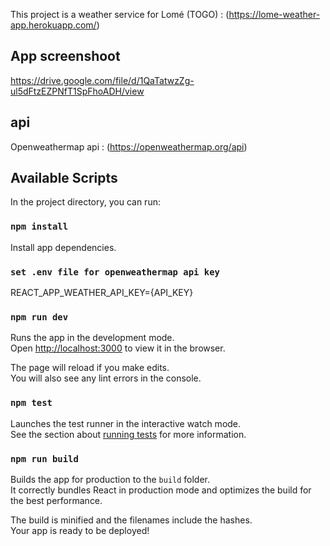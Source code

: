 This project is a weather service for Lomé (TOGO) : (https://lome-weather-app.herokuapp.com/)
## App screenshoot
https://drive.google.com/file/d/1QaTatwzZg-ul5dFtzEZPNfT1SpFhoADH/view

## api
Openweathermap api : (https://openweathermap.org/api)

## Available Scripts

In the project directory, you can run:
### `npm install`

Install app dependencies.<br />

### `set .env file for openweathermap api key`
REACT_APP_WEATHER_API_KEY={API_KEY}

### `npm run dev`
Runs the app in the development mode.<br />
Open [http://localhost:3000](http://localhost:3000) to view it in the browser.

The page will reload if you make edits.<br />
You will also see any lint errors in the console.

### `npm test`

Launches the test runner in the interactive watch mode.<br />
See the section about [running tests](https://facebook.github.io/create-react-app/docs/running-tests) for more information.

### `npm run build`

Builds the app for production to the `build` folder.<br />
It correctly bundles React in production mode and optimizes the build for the best performance.

The build is minified and the filenames include the hashes.<br />
Your app is ready to be deployed!



